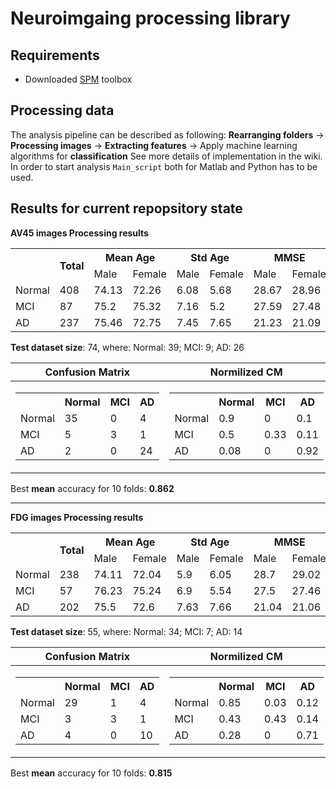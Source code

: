 # Neuroimgaing processing library
## Requirements
* Downloaded [SPM](http://www.fil.ion.ucl.ac.uk/spm/ext/) toolbox

## Processing data  
The analysis pipeline can be described as following:
**Rearranging folders** -> **Processing images** -> **Extracting features** -> Apply machine learning algorithms for **classification**
See more details of implementation in the wiki.
In order to start analysis `Main_script` both for Matlab and Python has to be used.


## Results for current repopsitory state  
**AV45 images Processing results**  

<table><tr><th rowspan="2"><br></th><th rowspan="2">Total</th><th colspan="2">Mean Age</th><th colspan="2">Std Age</th><th colspan="2">MMSE</th></tr><tr><td>Male</td><td>Female</td><td>Male</td><td>Female</td><td>Male</td><td>Female</td></tr><tr><td>Normal</td><td>408</td><td>74.13</td><td>72.26</td><td>6.08</td><td>5.68</td><td>28.67</td><td>28.96</td></tr><tr><td>MCI</td><td>87</td><td>75.2</td><td>75.32</td><td>7.16</td><td>5.2</td><td>27.59</td><td>27.48</td></tr><tr><td>AD</td><td>237</td><td>75.46</td><td>72.75</td><td>7.45</td><td>7.65</td><td>21.23</td><td>21.09</td></tr></table>

**Test dataset size**: 74, where: Normal: 39; MCI: 9; AD: 26    
    
|Confusion Matrix|Normilized CM|
|:----:|:----:|
|<table><tr><th><br></th><th>Normal</th><th>MCI</th><th>AD</th></tr><tr><td>Normal</td><td>35</td><td>0</td><td>4</td></tr><tr><td>MCI</td><td>5</td><td>3</td><td>1</td></tr><tr><td>AD</td><td>2</td><td>0</td><td>24</td></tr></table>|<table><tr><th><br></th><th>Normal</th><th>MCI</th><th>AD</th></tr><tr><td>Normal</td><td>0.9</td><td>0</td><td>0.1</td></tr><tr><td>MCI</td><td>0.5</td><td>0.33</td><td>0.11</td></tr><tr><td>AD</td><td>0.08</td><td>0</td><td>0.92</td></tr></table>|

Best **mean** accuracy for 10 folds: **0.862**

--------

**FDG images Processing results**  

<table><tr><th rowspan="2"><br></th><th rowspan="2">Total</th><th colspan="2">Mean Age</th><th colspan="2">Std Age</th><th colspan="2">MMSE</th></tr><tr><td>Male</td><td>Female</td><td>Male</td><td>Female</td><td>Male</td><td>Female</td></tr><tr><td>Normal</td><td>238</td><td>74.11</td><td>72.04</td><td>5.9</td><td>6.05</td><td>28.7</td><td>29.02</td></tr><tr><td>MCI</td><td>57</td><td>76.23</td><td>75.24</td><td>6.9</td><td>5.54</td><td>27.5</td><td>27.46</td></tr><tr><td>AD</td><td>202</td><td>75.5</td><td>72.6</td><td>7.63</td><td>7.66</td><td>21.04</td><td>21.06</td></tr></table> 


**Test dataset size**: 55, where: Normal: 34; MCI: 7; AD: 14  
    
|Confusion Matrix|Normilized CM|
|:----:|:----:|
|<table><tr><th><br></th><th>Normal</th><th>MCI</th><th>AD</th></tr><tr><td>Normal</td><td>29</td><td>1</td><td>4</td></tr><tr><td>MCI</td><td>3</td><td>3</td><td>1</td></tr><tr><td>AD</td><td>4</td><td>0</td><td>10</td></tr></table>|<table><tr><th><br></th><th>Normal</th><th>MCI</th><th>AD</th></tr><tr><td>Normal</td><td>0.85</td><td>0.03</td><td>0.12</td></tr><tr><td>MCI</td><td>0.43</td><td>0.43</td><td>0.14</td></tr><tr><td>AD</td><td>0.28</td><td>0</td><td>0.71</td></tr></table>|

Best **mean** accuracy for 10 folds: **0.815**
